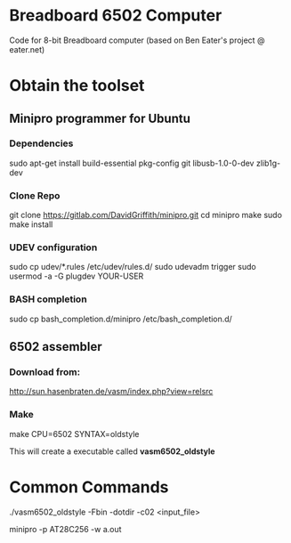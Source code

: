# Breadboard 6502 Computer
Code for 8-bit Breadboard computer (based on Ben Eater's project @ eater.net)

# Obtain the toolset
## Minipro programmer for Ubuntu
  ### Dependencies
  sudo apt-get install build-essential pkg-config git libusb-1.0-0-dev zlib1g-dev
  
  ### Clone Repo
  git clone https://gitlab.com/DavidGriffith/minipro.git
  cd minipro
  make
  sudo make install

  ### UDEV configuration
  sudo cp udev/*.rules /etc/udev/rules.d/
  sudo udevadm trigger
  sudo usermod -a -G plugdev YOUR-USER

  ### BASH completion
  sudo cp bash_completion.d/minipro /etc/bash_completion.d/

## 6502 assembler
  ### Download from:
  http://sun.hasenbraten.de/vasm/index.php?view=relsrc

  ### Make
  make CPU=6502 SYNTAX=oldstyle

  This will create a executable called **vasm6502_oldstyle**

# Common Commands
  ./vasm6502_oldstyle -Fbin -dotdir -c02 <input_file>
  
  minipro -p AT28C256 -w a.out
  
  
